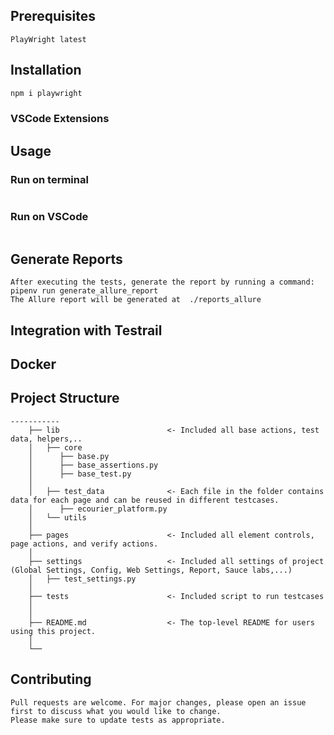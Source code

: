 ## Prerequisites
```
PlayWright latest
```

## Installation
```bash
npm i playwright
```
### VSCode Extensions

## Usage

### Run on terminal
```bash

```

### Run on VSCode
```
```

## Generate Reports
```
After executing the tests, generate the report by running a command: 
pipenv run generate_allure_report 
The Allure report will be generated at  ./reports_allure

```
## Integration with Testrail

## Docker

## Project Structure

```
-----------
    ├── lib                        <- Included all base actions, test data, helpers,..
    │   ├── core
    │      ├── base.py
    │      ├── base_assertions.py
    │      ├── base_test.py
    │
    │   ├── test_data              <- Each file in the folder contains data for each page and can be reused in different testcases.
    │      ├── ecourier_platform.py
    │   └── utils
    │
    ├── pages                      <- Included all element controls, page actions, and verify actions.
    │
    ├── settings                   <- Included all settings of project (Global Settings, Config, Web Settings, Report, Sauce labs,...)
    │   ├── test_settings.py       
    │
    ├── tests                      <- Included script to run testcases
    │
    │
    ├── README.md                  <- The top-level README for users using this project.
    │
    └──

```
## Contributing
```
Pull requests are welcome. For major changes, please open an issue first to discuss what you would like to change.
Please make sure to update tests as appropriate.
```
